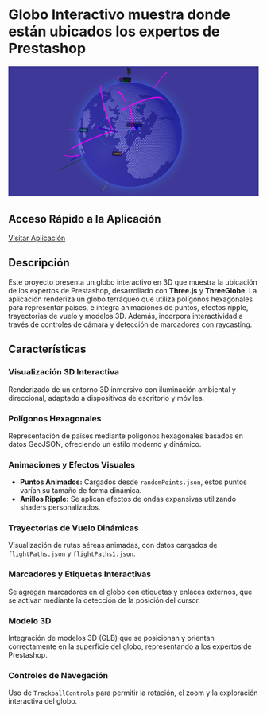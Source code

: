# Globo Interactivo muestra donde están ubicados los expertos de Prestashop

![Globo Interactivo](CapturaGlobo.JPG)

## Acceso Rápido a la Aplicación
[Visitar Aplicación](https://xococode.github.io/World3dPrestahop.github.io/)

## Descripción
Este proyecto presenta un globo interactivo en 3D que muestra la ubicación de los expertos de Prestashop, desarrollado con **Three.js** y **ThreeGlobe**. La aplicación renderiza un globo terráqueo que utiliza polígonos hexagonales para representar países, e integra animaciones de puntos, efectos ripple, trayectorias de vuelo y modelos 3D. Además, incorpora interactividad a través de controles de cámara y detección de marcadores con raycasting.

## Características

### Visualización 3D Interactiva
Renderizado de un entorno 3D inmersivo con iluminación ambiental y direccional, adaptado a dispositivos de escritorio y móviles.

### Polígonos Hexagonales
Representación de países mediante polígonos hexagonales basados en datos GeoJSON, ofreciendo un estilo moderno y dinámico.

### Animaciones y Efectos Visuales
- **Puntos Animados:** Cargados desde `randomPoints.json`, estos puntos varían su tamaño de forma dinámica.
- **Anillos Ripple:** Se aplican efectos de ondas expansivas utilizando shaders personalizados.

### Trayectorias de Vuelo Dinámicas
Visualización de rutas aéreas animadas, con datos cargados de `flightPaths.json` y `flightPaths1.json`.

### Marcadores y Etiquetas Interactivas
Se agregan marcadores en el globo con etiquetas y enlaces externos, que se activan mediante la detección de la posición del cursor.

### Modelo 3D
Integración de modelos 3D (GLB) que se posicionan y orientan correctamente en la superficie del globo, representando a los expertos de Prestashop.

### Controles de Navegación
Uso de `TrackballControls` para permitir la rotación, el zoom y la exploración interactiva del globo.
